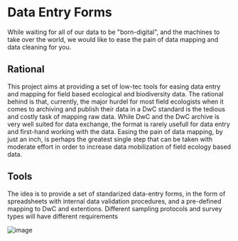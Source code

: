 # Data Entry Forms
While waiting for all of our data to be "born-digital", and the machines to take over the world, we would like to ease the pain of data mapping and data cleaning for you. 

## Rational
This project aims at providing a set of low-tec tools for easing data entry and mapping for field based ecological and biodiversity data. The rational behind is that, currently, the major hurdel for most field ecologists when it comes to archiving and publish their data in a DwC standard is the tedious and costly task of mapping raw data. While DwC and the DwC archive is very well suited for data exchange, the format is rarely usefull for data entry and first-hand working with the data. Easing the pain of data mapping, by just an inch, is perhaps the greatest single step that can be taken with moderate effort in order to increase data mobilization of field ecology based data. 

## Tools
The idea is to provide a set of standarized data-entry forms, in the form of spreadsheets with internal data validation procedures, and a pre-defined mapping to DwC and extentions. Different sampling protocols and survey types will have different requirements  

![image](https://drive.google.com/open?id=1PynA9BnUpewSH9ubHUENJHu4nva_vtkq)

